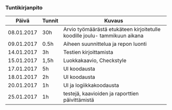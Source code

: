### Tuntikirjanpito
Päivä | Tunnit | Kuvaus
--------------- | ----- | ------
08.01.2017 | 30h | Arvio työmäärästä etukäteen kirjoitetulle koodille joulu- tammikuun aikana
09.01.2017 | 0.5h | Aiheen suunnittelua ja repon luonti
14.01.2017 | 3h | Testien kirjoittamista
15.01.2017 | 1,5h | Luokkakaavio, Checkstyle
17.01.2017 | 5h | UI koodausta
18.01.2017 | 2h | UI koodausta
20.01.2017 | 1h | UI ja logiikkakoodausta
25.01.2017 | 1h | testejä, kaavioiden ja raporttien päivittämistä
